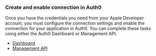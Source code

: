 ### Create and enable connection in Auth0
Once you have the credentials you need from your Apple Developer account, you must configure the connection settings and enable the connection for your application in Auth0. You can complete these tasks using either the Auth0 Dashboard or Management API.
<div class="code-picker">
  <div class="languages-bar">
    <ul>
      <li><a href="#dashboard" data-toggle="tab">Dashboard</a></li>
      <li><a href="#mgmt-api" data-toggle="tab">Management API</a></li>
    </ul>
  </div>
  <div class="tab-content">
    <div id="dashboard" class="tab-pane active">
